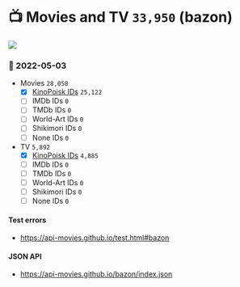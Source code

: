 # :tv: Movies and TV `33,950` (bazon)

<a href="https://API-Movies.github.io"><img src="https://API-Movies.github.io/banner.png?cache"></a>

### :date: 2022-05-03
- Movies `28,058`
  - [x] <a href="https://API-Movies.github.io/bazon/movie_kinopoisk_ids.json">KinoPoisk IDs</a> `25,122`
  - [ ] IMDb IDs `0`
  - [ ] TMDb IDs `0`
  - [ ] World-Art IDs `0`
  - [ ] Shikimori IDs `0`
  - [ ] None IDs `0`
- TV `5,892`
  - [x] <a href="https://API-Movies.github.io/bazon/tv_kinopoisk_ids.json">KinoPoisk IDs</a> `4,885`
  - [ ] IMDb IDs `0`
  - [ ] TMDb IDs `0`
  - [ ] World-Art IDs `0`
  - [ ] Shikimori IDs `0`
  - [ ] None IDs `0`
#### Test errors
- <a href='https://api-movies.github.io/test.html#bazon'>https://api-movies.github.io/test.html#bazon</a>
#### JSON API
- <a href='https://api-movies.github.io/bazon/index.json'>https://api-movies.github.io/bazon/index.json</a>
